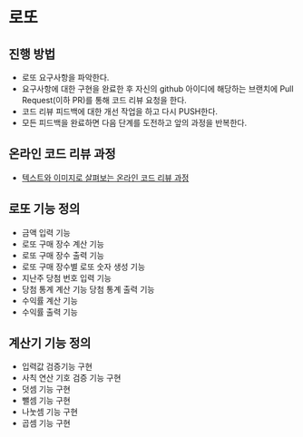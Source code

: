 # 로또
## 진행 방법
* 로또 요구사항을 파악한다.
* 요구사항에 대한 구현을 완료한 후 자신의 github 아이디에 해당하는 브랜치에 Pull Request(이하 PR)를 통해 코드 리뷰 요청을 한다.
* 코드 리뷰 피드백에 대한 개선 작업을 하고 다시 PUSH한다.
* 모든 피드백을 완료하면 다음 단계를 도전하고 앞의 과정을 반복한다.

## 온라인 코드 리뷰 과정
* [텍스트와 이미지로 살펴보는 온라인 코드 리뷰 과정](https://github.com/next-step/nextstep-docs/tree/master/codereview)

## 로또 기능 정의 
* 금액 입력 기능 
* 로또 구매 장수 계산 기능 
* 로또 구매 장수 출력 기능 
* 로또 구매 장수별 로또 숫자 생성 기능 
* 지난주 당첨 번호 입력 기능 
* 당첨 통계 계산 기능 
  당첨 통계 출력 기능 
* 수익률 계산 기능 
* 수익률 출력 기능 

## 계산기 기능 정의 
* 입력값 검증기능 구현
* 사칙 연산 기호 검증 기능 구현
* 덧셈 기능 구현
* 뺄셈 기능 구현
* 나눗셈 기능 구현
* 곱셈 기능 구현